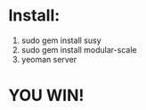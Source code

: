 # Install:

1. sudo gem install susy
2. sudo gem install modular-scale
3. yeoman server

# YOU WIN!
